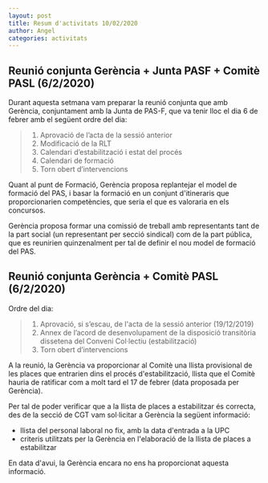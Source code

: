```yaml
---
layout: post
title: Resum d'activitats 10/02/2020
author: Angel
categories: activitats
---
```


## Reunió conjunta Gerència + Junta PASF + Comitè PASL (6/2/2020)

Durant aquesta setmana vam preparar la reunió conjunta que amb
Gerència, conjuntament amb la Junta de PAS-F, que va tenir lloc
el dia 6 de febrer amb el següent ordre del dia:

> 1. Aprovació de l’acta de la sessió anterior
> 1. Modificació de la RLT
> 1. Calendari d’estabilització i estat del procés
> 1. Calendari de formació
> 1. Torn obert d’intervencions

Quant al punt de Formació, Gerència proposa replantejar
el model de formació del PAS, i basar la formació en un conjunt
d'itineraris que proporcionarien competències, que seria el que
es valoraria en els concursos.

Gerència proposa formar una comissió de treball amb representants
tant de la part social (un representant per secció sindical) com
de la part pública, que es reunirien quinzenalment per tal de definir
el nou model de formació del PAS.

## Reunió conjunta Gerència + Comitè PASL (6/2/2020)

Ordre del dia:

> 1. Aprovació, si s’escau, de l'acta de la sessió anterior (19/12/2019)
> 1. Annex de l’acord de desenvolupament de la disposició transitòria
>   dissetena del Conveni Col·lectiu (estabilització)
> 1. Torn obert d’intervencions

A la reunió, la Gerència va proporcionar al Comitè una llista
provisional de les places que entrarien dins el procés d'estabilització,
llista que el Comitè hauria de ratificar com a molt tard el 17 de
febrer (data proposada per Gerència).

Per tal de poder verificar que a la llista de places a estabilitzar és
correcta, des de la secció de CGT vam sol·licitar a Gerència la següent
informació:

- llista del personal laboral no fix, amb la data d'entrada a la UPC
- criteris utilitzats per la Gerència en l'elaboració de la llista de
  places a estabilitzar

En data d'avui, la Gerència encara no ens ha proporcionat aquesta informació.
